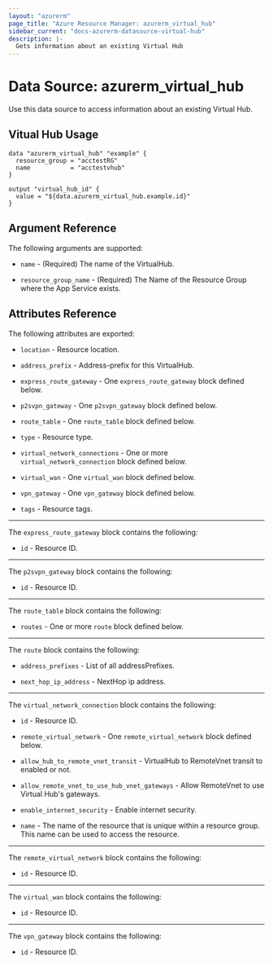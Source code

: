 ```yaml
---
layout: "azurerm"
page_title: "Azure Resource Manager: azurerm_virtual_hub"
sidebar_current: "docs-azurerm-datasource-virtual-hub"
description: |-
  Gets information about an existing Virtual Hub
---
```


# Data Source: azurerm_virtual_hub

Use this data source to access information about an existing Virtual Hub.


## Vitual Hub Usage

```hcl
data "azurerm_virtual_hub" "example" {
  resource_group = "acctestRG"
  name           = "acctestvhub"
}

output "virtual_hub_id" {
  value = "${data.azurerm_virtual_hub.example.id}"
}
```


## Argument Reference

The following arguments are supported:

* `name` - (Required) The name of the VirtualHub.

* `resource_group_name` - (Required) The Name of the Resource Group where the App Service exists.


## Attributes Reference

The following attributes are exported:

* `location` - Resource location.

* `address_prefix` - Address-prefix for this VirtualHub.

* `express_route_gateway` - One `express_route_gateway` block defined below.

* `p2svpn_gateway` - One `p2svpn_gateway` block defined below.

* `route_table` - One `route_table` block defined below.

* `type` - Resource type.

* `virtual_network_connections` - One or more `virtual_network_connection` block defined below.

* `virtual_wan` - One `virtual_wan` block defined below.

* `vpn_gateway` - One `vpn_gateway` block defined below.

* `tags` - Resource tags.


---

The `express_route_gateway` block contains the following:

* `id` - Resource ID.

---

The `p2svpn_gateway` block contains the following:

* `id` - Resource ID.

---

The `route_table` block contains the following:

* `routes` - One or more `route` block defined below.


---

The `route` block contains the following:

* `address_prefixes` - List of all addressPrefixes.

* `next_hop_ip_address` - NextHop ip address.

---

The `virtual_network_connection` block contains the following:

* `id` - Resource ID.

* `remote_virtual_network` - One `remote_virtual_network` block defined below.

* `allow_hub_to_remote_vnet_transit` - VirtualHub to RemoteVnet transit to enabled or not.

* `allow_remote_vnet_to_use_hub_vnet_gateways` - Allow RemoteVnet to use Virtual Hub's gateways.

* `enable_internet_security` - Enable internet security.

* `name` - The name of the resource that is unique within a resource group. This name can be used to access the resource.


---

The `remote_virtual_network` block contains the following:

* `id` - Resource ID.

---

The `virtual_wan` block contains the following:

* `id` - Resource ID.

---

The `vpn_gateway` block contains the following:

* `id` - Resource ID.
